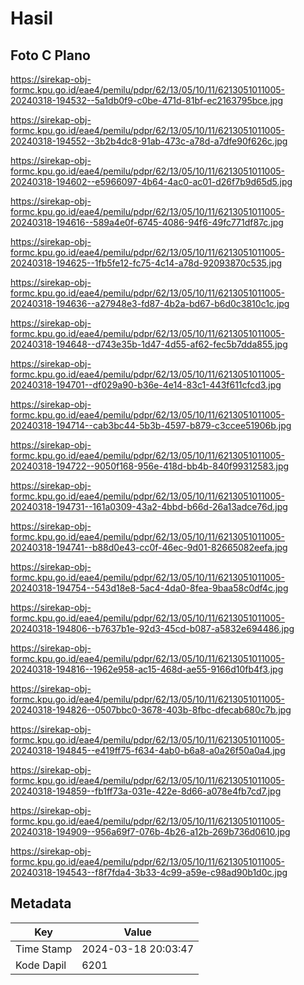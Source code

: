 # Hasil

## Foto C Plano

https://sirekap-obj-formc.kpu.go.id/eae4/pemilu/pdpr/62/13/05/10/11/6213051011005-20240318-194532--5a1db0f9-c0be-471d-81bf-ec2163795bce.jpg

https://sirekap-obj-formc.kpu.go.id/eae4/pemilu/pdpr/62/13/05/10/11/6213051011005-20240318-194552--3b2b4dc8-91ab-473c-a78d-a7dfe90f626c.jpg

https://sirekap-obj-formc.kpu.go.id/eae4/pemilu/pdpr/62/13/05/10/11/6213051011005-20240318-194602--e5966097-4b64-4ac0-ac01-d26f7b9d65d5.jpg

https://sirekap-obj-formc.kpu.go.id/eae4/pemilu/pdpr/62/13/05/10/11/6213051011005-20240318-194616--589a4e0f-6745-4086-94f6-49fc771df87c.jpg

https://sirekap-obj-formc.kpu.go.id/eae4/pemilu/pdpr/62/13/05/10/11/6213051011005-20240318-194625--1fb5fe12-fc75-4c14-a78d-92093870c535.jpg

https://sirekap-obj-formc.kpu.go.id/eae4/pemilu/pdpr/62/13/05/10/11/6213051011005-20240318-194636--a27948e3-fd87-4b2a-bd67-b6d0c3810c1c.jpg

https://sirekap-obj-formc.kpu.go.id/eae4/pemilu/pdpr/62/13/05/10/11/6213051011005-20240318-194648--d743e35b-1d47-4d55-af62-fec5b7dda855.jpg

https://sirekap-obj-formc.kpu.go.id/eae4/pemilu/pdpr/62/13/05/10/11/6213051011005-20240318-194701--df029a90-b36e-4e14-83c1-443f611cfcd3.jpg

https://sirekap-obj-formc.kpu.go.id/eae4/pemilu/pdpr/62/13/05/10/11/6213051011005-20240318-194714--cab3bc44-5b3b-4597-b879-c3ccee51906b.jpg

https://sirekap-obj-formc.kpu.go.id/eae4/pemilu/pdpr/62/13/05/10/11/6213051011005-20240318-194722--9050f168-956e-418d-bb4b-840f99312583.jpg

https://sirekap-obj-formc.kpu.go.id/eae4/pemilu/pdpr/62/13/05/10/11/6213051011005-20240318-194731--161a0309-43a2-4bbd-b66d-26a13adce76d.jpg

https://sirekap-obj-formc.kpu.go.id/eae4/pemilu/pdpr/62/13/05/10/11/6213051011005-20240318-194741--b88d0e43-cc0f-46ec-9d01-82665082eefa.jpg

https://sirekap-obj-formc.kpu.go.id/eae4/pemilu/pdpr/62/13/05/10/11/6213051011005-20240318-194754--543d18e8-5ac4-4da0-8fea-9baa58c0df4c.jpg

https://sirekap-obj-formc.kpu.go.id/eae4/pemilu/pdpr/62/13/05/10/11/6213051011005-20240318-194806--b7637b1e-92d3-45cd-b087-a5832e694486.jpg

https://sirekap-obj-formc.kpu.go.id/eae4/pemilu/pdpr/62/13/05/10/11/6213051011005-20240318-194816--1962e958-ac15-468d-ae55-9166d10fb4f3.jpg

https://sirekap-obj-formc.kpu.go.id/eae4/pemilu/pdpr/62/13/05/10/11/6213051011005-20240318-194826--0507bbc0-3678-403b-8fbc-dfecab680c7b.jpg

https://sirekap-obj-formc.kpu.go.id/eae4/pemilu/pdpr/62/13/05/10/11/6213051011005-20240318-194845--e419ff75-f634-4ab0-b6a8-a0a26f50a0a4.jpg

https://sirekap-obj-formc.kpu.go.id/eae4/pemilu/pdpr/62/13/05/10/11/6213051011005-20240318-194859--fb1ff73a-031e-422e-8d66-a078e4fb7cd7.jpg

https://sirekap-obj-formc.kpu.go.id/eae4/pemilu/pdpr/62/13/05/10/11/6213051011005-20240318-194909--956a69f7-076b-4b26-a12b-269b736d0610.jpg

https://sirekap-obj-formc.kpu.go.id/eae4/pemilu/pdpr/62/13/05/10/11/6213051011005-20240318-194543--f8f7fda4-3b33-4c99-a59e-c98ad90b1d0c.jpg


## Metadata

| Key        | Value               |
| ---------- | ------------------- |
| Time Stamp | 2024-03-18 20:03:47 |
| Kode Dapil | 6201                |



